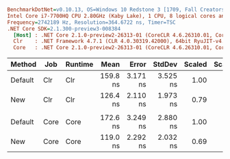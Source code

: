 ``` ini

BenchmarkDotNet=v0.10.13, OS=Windows 10 Redstone 3 [1709, Fall Creators Update] (10.0.16299.309)
Intel Core i7-7700HQ CPU 2.80GHz (Kaby Lake), 1 CPU, 8 logical cores and 4 physical cores
Frequency=2742189 Hz, Resolution=364.6722 ns, Timer=TSC
.NET Core SDK=2.1.300-preview3-008384
  [Host] : .NET Core 2.1.0-preview2-26313-01 (CoreCLR 4.6.26310.01, CoreFX 4.6.26313.01), 64bit RyuJIT
  Clr    : .NET Framework 4.7.1 (CLR 4.0.30319.42000), 64bit RyuJIT-v4.7.2633.0
  Core   : .NET Core 2.1.0-preview2-26313-01 (CoreCLR 4.6.26310.01, CoreFX 4.6.26313.01), 64bit RyuJIT


```
|  Method |  Job | Runtime |     Mean |    Error |   StdDev | Scaled | ScaledSD |  Gen 0 | Allocated |
|-------- |----- |-------- |---------:|---------:|---------:|-------:|---------:|-------:|----------:|
| Default |  Clr |     Clr | 159.8 ns | 3.171 ns | 3.525 ns |   1.00 |     0.00 | 0.0355 |     112 B |
|     New |  Clr |     Clr | 126.4 ns | 2.110 ns | 1.973 ns |   0.79 |     0.02 | 0.0126 |      40 B |
|         |      |         |          |          |          |        |          |        |           |
| Default | Core |    Core | 172.6 ns | 3.249 ns | 2.880 ns |   1.00 |     0.00 | 0.0355 |     112 B |
|     New | Core |    Core | 119.0 ns | 2.292 ns | 2.032 ns |   0.69 |     0.02 | 0.0126 |      40 B |
